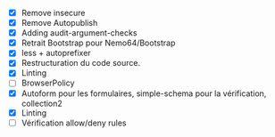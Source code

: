 - [X] Remove insecure
- [X] Remove Autopublish
- [X] Adding audit-argument-checks
- [X] Retrait Bootstrap pour Nemo64/Bootstrap
- [X] less + autoprefixer
- [X] Restructuration du code source.
- [X] Linting
- [ ] BrowserPolicy
- [X] Autoform pour les formulaires, simple-schema pour la
 vérification, collection2
- [X] Linting
- [ ] Vérification allow/deny rules
